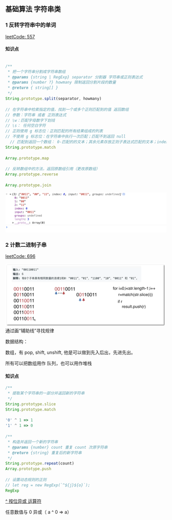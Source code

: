 
## 基础算法 字符串类


### 1 反转字符串中的单词

[leetCode: 557](https://leetcode-cn.com/problems/reverse-words-in-a-string-iii/)

#### 知识点

```js

/**
 * 把一个字符串分割成字符串数组
 * @params {string | RegExp} separator 分割器 字符串或正则表达式
 * @params {number ?} howmany 限制返回分割片段的数量
 * @return { string[] }
 */
String.prototype.split(separator, howmany)

// 在字符串中检索指定的值，找到一个或多个正则匹配到的值 返回数组
// 参数：字符串 或者 正则表达式
// \w：匹配字母数字下划线
// \s： 任何空白字符
// 正则使用 g 标志位：正则匹配的所有结果组成的列表
// 不使用 g 标志位：在字符串中执行一次匹配；匹配不到返回 null
  // 匹配到返回一个数组： 0-匹配的的文本；其余元素存放正则子表达式匹配的文本；index-匹配字符串在源字符串中的位置；input-源字符串的引用
String.prototype.match

Array.prototype.map

// 反转数组中的方法，返回原数组引用（更改原数组）
Array.prototype.reverse

Array.prototype.join
```

![JS - match](./assets/2020-03-10-22-22-26.png)

### 2 计数二进制子串

[leetCode: 696](https://leetcode-cn.com/problems/count-binary-substrings/)


<img src="./assets/2.4.png" alt="解题思路" width="500" />
通过画“辅助线”寻找规律

数据结构：

数组，有 pop, shift, unshift, 他是可以做到先入后出，先进先出。

所有可以把数组用作 队列，也可以用作堆栈


#### 知识点

```js
/**
 * 提取某个字符串的一部分并返回新的字符串
 */ 
String.prototype.slice
String.prototype.match

'0' ^ 1 => 1
'1' ^ 1 => 0 

/**
 * 构造并返回一个新的字符串
 * @params {number} count 重复 count 次原字符串
 * @return {string} 重复后的新字符串
 */ 
String.prototype.repeat(count)
Array.prototype.push

// 设置动态规则的正则
// let reg = new RegExp(`^${j}${o}`);
RegExp
```

[^ 按位异或 运算符](https://developer.mozilla.org/zh-CN/docs/Web/JavaScript/Reference/Operators/Bitwise_Operators#(按位异或))

任意数值与 0 异或（ a ^ 0 => a）
